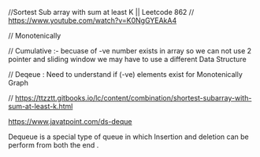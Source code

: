 //Sortest Sub array with sum at least K || Leetcode 862
// https://www.youtube.com/watch?v=K0NgGYEAkA4

// Monotenically 

// Cumulative :- becuase of -ve number exists in array so we can not use 2 pointer and sliding window we may have to use a different Data Structure 

// Deqeue : Need to understand if (-ve) elements exist for Monotenically Graph 

// https://ttzztt.gitbooks.io/lc/content/combination/shortest-subarray-with-sum-at-least-k.html

https://www.javatpoint.com/ds-deque 

Dequeue is a special type of queue in which Insertion and deletion can be perform from both the end . 